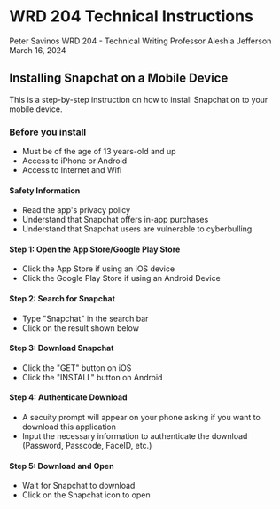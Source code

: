 # WRD 204 Technical Instructions
Peter Savinos
WRD 204 - Technical Writing
Professor Aleshia Jefferson
March 16, 2024
## Installing Snapchat on a Mobile Device
This is a step-by-step instruction on how to install Snapchat on to your mobile device.
### Before you install
- Must be of the age of 13 years-old and up
- Access to iPhone or Android
- Access to Internet and Wifi
#### Safety Information
- Read the app's privacy policy
- Understand that Snapchat offers in-app purchases
- Understand that Snapchat users are vulnerable to cyberbulling
#### Step 1: Open the App Store/Google Play Store
- Click the App Store if using an iOS device
- Click the Google Play Store if using an Android Device
#### Step 2: Search for Snapchat
- Type "Snapchat" in the search bar
- Click on the result shown below
#### Step 3: Download Snapchat
- Click the "GET" button on iOS
- Click the "INSTALL" button on Android
#### Step 4: Authenticate Download
- A secuity prompt will appear on your phone asking if you want to download this application
- Input the necessary information to authenticate the download (Password, Passcode, FaceID, etc.)
#### Step 5: Download and Open
- Wait for Snapchat to download
- Click on the Snapchat icon to open
